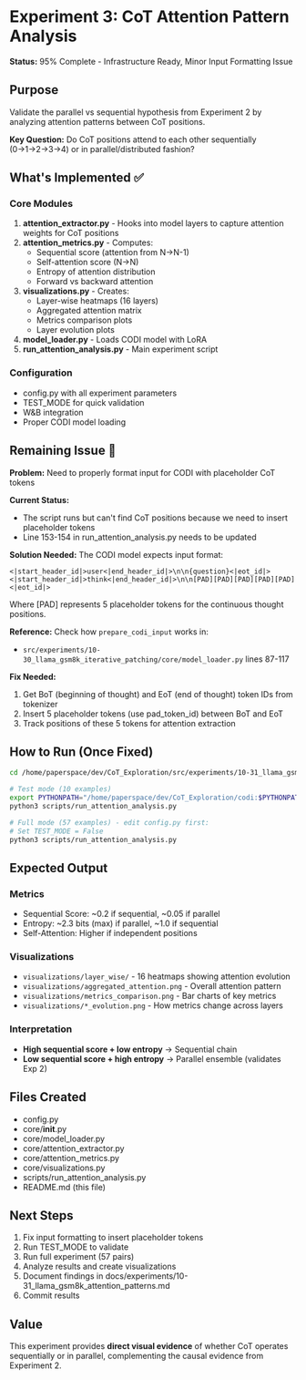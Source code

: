 # Experiment 3: CoT Attention Pattern Analysis

**Status:** 95% Complete - Infrastructure Ready, Minor Input Formatting Issue

## Purpose
Validate the parallel vs sequential hypothesis from Experiment 2 by analyzing attention patterns between CoT positions.

**Key Question:** Do CoT positions attend to each other sequentially (0→1→2→3→4) or in parallel/distributed fashion?

## What's Implemented ✅

### Core Modules
1. **attention_extractor.py** - Hooks into model layers to capture attention weights for CoT positions
2. **attention_metrics.py** - Computes:
   - Sequential score (attention from N→N-1)
   - Self-attention score (N→N)
   - Entropy of attention distribution
   - Forward vs backward attention
3. **visualizations.py** - Creates:
   - Layer-wise heatmaps (16 layers)
   - Aggregated attention matrix
   - Metrics comparison plots
   - Layer evolution plots
4. **model_loader.py** - Loads CODI model with LoRA
5. **run_attention_analysis.py** - Main experiment script

### Configuration
- config.py with all experiment parameters
- TEST_MODE for quick validation
- W&B integration
- Proper CODI model loading

## Remaining Issue 🔧

**Problem:** Need to properly format input for CODI with placeholder CoT tokens

**Current Status:**
- The script runs but can't find CoT positions because we need to insert placeholder tokens
- Line 153-154 in run_attention_analysis.py needs to be updated

**Solution Needed:**
The CODI model expects input format:
```
<|start_header_id|>user<|end_header_id|>\n\n{question}<|eot_id|><|start_header_id|>think<|end_header_id|>\n\n[PAD][PAD][PAD][PAD][PAD]<|eot_id|>
```

Where [PAD] represents 5 placeholder tokens for the continuous thought positions.

**Reference:** Check how `prepare_codi_input` works in:
- `src/experiments/10-30_llama_gsm8k_iterative_patching/core/model_loader.py` lines 87-117

**Fix Needed:**
1. Get BoT (beginning of thought) and EoT (end of thought) token IDs from tokenizer
2. Insert 5 placeholder tokens (use pad_token_id) between BoT and EoT
3. Track positions of these 5 tokens for attention extraction

## How to Run (Once Fixed)

```bash
cd /home/paperspace/dev/CoT_Exploration/src/experiments/10-31_llama_gsm8k_attention_patterns

# Test mode (10 examples)
export PYTHONPATH="/home/paperspace/dev/CoT_Exploration/codi:$PYTHONPATH"
python3 scripts/run_attention_analysis.py

# Full mode (57 examples) - edit config.py first:
# Set TEST_MODE = False
python3 scripts/run_attention_analysis.py
```

## Expected Output

### Metrics
- Sequential Score: ~0.2 if sequential, ~0.05 if parallel
- Entropy: ~2.3 bits (max) if parallel, ~1.0 if sequential
- Self-Attention: Higher if independent positions

### Visualizations
- `visualizations/layer_wise/` - 16 heatmaps showing attention evolution
- `visualizations/aggregated_attention.png` - Overall attention pattern
- `visualizations/metrics_comparison.png` - Bar charts of key metrics
- `visualizations/*_evolution.png` - How metrics change across layers

### Interpretation
- **High sequential score + low entropy** → Sequential chain
- **Low sequential score + high entropy** → Parallel ensemble (validates Exp 2)

## Files Created
- config.py
- core/__init__.py
- core/model_loader.py
- core/attention_extractor.py
- core/attention_metrics.py
- core/visualizations.py
- scripts/run_attention_analysis.py
- README.md (this file)

## Next Steps
1. Fix input formatting to insert placeholder tokens
2. Run TEST_MODE to validate
3. Run full experiment (57 pairs)
4. Analyze results and create visualizations
5. Document findings in docs/experiments/10-31_llama_gsm8k_attention_patterns.md
6. Commit results

## Value
This experiment provides **direct visual evidence** of whether CoT operates sequentially or in parallel, complementing the causal evidence from Experiment 2.

